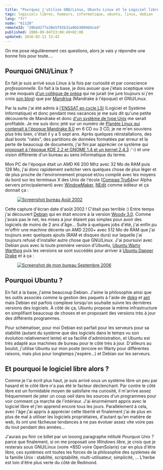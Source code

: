 ```yaml
---
title: "Pourquoi j'utilise GNU/Linux, Ubuntu Linux et le Logiciel libre ?"
tags: logiciels libres, humeurs, informatique, ubuntu, linux, debian
lang: "fr"
node: "61120"
remoteId: "20bdd277a38e5f92b31a0bb3009ddced"
published: 2006-09-04T23:08:49+02:00
updated: 2016-02-12 13:42
---
```


On me pose régulièrement ces questions, alors je vais y répondre une bonne fois
pour toute....


## Pourquoi GNU/Linux ?


En fait je suis arrivé sous Linux à la fois par curiosité et par conscience
*professionnelle*. En fait à la base, je dois avouer que j'étais sceptique voire
je me moquais [d'un collègue de prépa](http://ofaurax.free.fr) qui ne jurait (ne
jure toujours si j'en crois [son
blog](http://ofaurax.free.fr/blog/?billet=2006-09-01-00h19-0200.xml)) que par
[Mandriva](http://www.mandriva.com/fr/community) (Mandrake à l'époque) et
GNU/Linux.

Par la suite j'ai été admis à [l'ENSSAT en cycle
LSI](http://www.enssat.fr/fr_FR/formations/formation-ingenieur-informatique) (Logiciel et
Système Informatique) et donc pendant mes vacances je me suis dit qu'une petite
découverte de Mandrake et donc [d'un système de type
Unix](http://www.levenez.com/unix/) me serait profitable. Je me suis donc jeté
sur un numéro de [Planète Linux qui contenait à l'époque Mandrake
8.0](http://linuxfr.org/2001/05/12/3498.html) en 6 CD ou 3 CD, je ne m'en
souviens plus très bien, c'était il y a 5 sept ans. Après quelques
réinstallations, des dual boots &quot;ratés&quot;, des partitions de données
formatées par erreur et la perte de beaucoup de documents, j'ai fini par
apprécier ce système qui [proposait à l'époque KDE 2.2 et GNOME 1.4 et un kernel
2.4.3](http://linuxfr.org/2001/04/19/3225.html) :'-) et une vision différente
d'un bureau au sens informatique du terme.


Mon PC de l'époque était un AMD K6 200 Mhz avec 32 Mo de RAM puis 128 Mo, j'ai
donc rapidement switcher vers quelques chose de plus léger et de plus proche de
l'environnement proposé et/ou compilé avec les moyens du bord sur les terminaux
X des Unix de l'école ([Compaq Tru64](http://h30097.www3.hp.com/)sur Alpha
servers principalement) avec
[WindowMaker](http://pwet.fr/man/linux/commandes/x2/wmaker),
[NEdit](http://pwet.fr/man/linux/commandes/nedit) comme éditeur et ça donnait
ça&nbsp;:

<figure class="object-center"><a href="/images/screenshot-bureau-aout-2002.png"><img src="/images/330x/screenshot-bureau-aout-2002.png" alt="Screenshot bureau Août 2002">
</a></figure>

Cette capture d'écran date d'août 2002 ! C'était pas terrible :) Entre temps
j'ai découvert [Debian](http://www.debian.org) qui en était encore à la version
[Woody 3.0](http://www.debian.org/releases/woody/). Comme j'avais pas le net,
les mises à jour étaient pas simples pour avoir des logiciels de moins de 2 ans
d'âge... Suite à quelques jobs d'été, j'ai enfin pu m'offrir une machine décente
un AMD 2200+ avec 512 Mo de RAM que j'ai toujours avec quelques ajouts (RAM et
disques durs) sur laquelle j'ai toujours refusé d'installer autre chose que
GNU/Linux. J'ai poursuivi avec Debian puis avec la toute première version
d'Ubuntu, [Ubuntu Warty
Warthog](https://lists.ubuntu.com/archives/ubuntu-announce/2004-October/000003.html)
puis les versions se sont succédés pour arriver à [Ubuntu Dapper
Drake](https://lists.ubuntu.com/archives/ubuntu-announce/2006-June/000083.html)
et à ça :

<figure class="object-center"><a
href="/images/screenshot-de-mon-bureau-septembre-2006.png"><img src="/images/330x/screenshot-de-mon-bureau-septembre-2006.png" alt="Screenshot de mon bureau Septembre 2006"></a></figure>

## Pourquoi Ubuntu ?

En fait à la base, j'aime beaucoup Debian. J'aime la philosophie ainsi que les
outils associés comme la gestion des paquets à l'aide de
[dpkg](http://pwet.fr/man/linux/commandes/dpkg) et
[apt](http://pwet.fr/man/linux/administration_systeme/apt) mais Debian est
parfois complexe lorsqu'on souhaite suivre les dernières versions des logiciels.
À côté de ça, Ubuntu propose la même infrastructure en simplifiant beaucoup de
choses et en proposant des versions très à jour des différents programmes.

Pour schématiser, pour moi Debian est parfait pour les serveurs pour sa
stabilité (autant du système que des logiciels dans le temps vu son évolution
relativement lente) et sa facilité d'administration, et Ubuntu est très adapté
aux machines de bureau pour le côté très à jour. D'ailleurs au boulot, j'utilise
Ubuntu sur mon poste (encore en Warty pour différentes raisons, mais plus pour
longtemps j'espère...) et Debian sur les serveurs.

## Et pourquoi le logiciel libre alors ?

Comme je l'ai écrit plus haut, je suis arrivé sous un système libre un peu par
hasard et le côté libre n'a pas été le facteur déclenchant. Par contre le côté
libre est un formidable moyen de satisfaire ma curiosité, il m'arrive assez
fréquemment de jeter un coup oeil dans les sources d'un programmes pour voir
comment ça marche de l'intérieur. J'ai énormément appris avec le logiciel libre
et j'en apprend encore tous les jours. Parallèlement à cela, avec l'âge j'ai
appris à apprécier cette liberté et finalement j'ai de plus en plus de mal à
utiliser les logiciels propriétaires, d'autant qu'en matière de web, ils ont une
fâcheuse tendances à ne pas évoluer assez vite voire pas du tout pendant des
années...


J'aurais pu finir ce billet par un looong paragraphe intitulé *Pourquoi Unix
?* parce que finalement, si on me proposait une *Windows libre*, je crois que
je resterais sous GNU/Linux (voire \*BSD voire OpenSolaris) car en plus d'être
libre, ces systèmes ont toutes les forces de la philosophie des systèmes de la
famille Unix&nbsp;: stabilité, scriptabilité, multi-utilisateur, simplicité,
... L'herbe est loin d'être plus verte du côté de Redmond.

